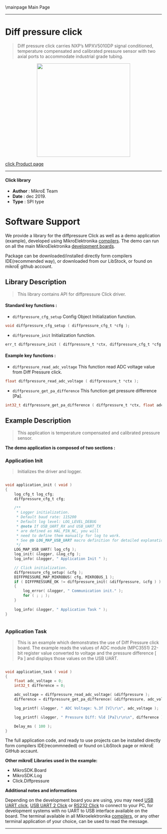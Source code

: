 \mainpage Main Page

---
# Diff pressure click

> Diff pressure click carries NXP’s MPXV5010DP signal conditioned, temperature compensated and calibrated pressure sensor with two axial ports to accommodate industrial grade tubing. 

<p align="center">
  <img src="https://download.mikroe.com/images/click_for_ide/diffpressure_click.png" height=300px>
</p>

[click Product page](https://www.mikroe.com/diff-pressure-click)

---


#### Click library 

- **Author**        : MikroE Team
- **Date**          : dec 2019.
- **Type**          : SPI type


# Software Support

We provide a library for the diffpressure Click 
as well as a demo application (example), developed using MikroElektronika 
[compilers](https://shop.mikroe.com/compilers). 
The demo can run on all the main MikroElektronika [development boards](https://shop.mikroe.com/development-boards).

Package can be downloaded/installed directly form compilers IDE(recommended way), or downloaded from our LibStock, or found on mikroE github account. 

## Library Description

> This library contains API for diffpressure Click driver.

#### Standard key functions :

- `diffpressure_cfg_setup` Config Object Initialization function.
```c
void diffpressure_cfg_setup ( diffpressure_cfg_t *cfg ); 
```

- `diffpressure_init` Initialization function.
```c
err_t diffpressure_init ( diffpressure_t *ctx, diffpressure_cfg_t *cfg );
```

#### Example key functions :

- `diffpressure_read_adc_voltage` This function read ADC voltage value from Diff Pressure click.
```c
float diffpressure_read_adc_voltage ( diffpressure_t *ctx );
```

- `diffpressure_get_pa_difference` This function get pressure difference [Pa].
```c
int32_t diffpressure_get_pa_difference ( diffpressure_t *ctx, float adc_voltage );
```

## Example Description
 
> This application is temperature compensated and calibrated pressure sensor.

**The demo application is composed of two sections :**

### Application Init 

> Initializes the driver and logger.

```c

void application_init ( void )
{
    log_cfg_t log_cfg;
    diffpressure_cfg_t cfg;

    /** 
     * Logger initialization.
     * Default baud rate: 115200
     * Default log level: LOG_LEVEL_DEBUG
     * @note If USB_UART_RX and USB_UART_TX 
     * are defined as HAL_PIN_NC, you will 
     * need to define them manually for log to work. 
     * See @b LOG_MAP_USB_UART macro definition for detailed explanation.
     */
    LOG_MAP_USB_UART( log_cfg );
    log_init( &logger, &log_cfg );
    log_info( &logger, " Application Init " );

    // Click initialization.
    diffpressure_cfg_setup( &cfg );
    DIFFPRESSURE_MAP_MIKROBUS( cfg, MIKROBUS_1 );
    if ( DIFFPRESSURE_OK != diffpressure_init( &diffpressure, &cfg ) )
    {
        log_error( &logger, " Communication init." );
        for ( ; ; );
    }
    
    log_info( &logger, " Application Task " );
}
  
```

### Application Task

> This is an example which demonstrates the use of Diff Pressure click board.
The example reads the values of ADC module (MPC3551) 22-bit register value
converted to voltage and the pressure difference [ Pa ] and displays
those values on the USB UART.

```c

void application_task ( void )
{
    float adc_voltage = 0;
    int32_t difference = 0;

    adc_voltage = diffpressure_read_adc_voltage( &diffpressure );
    difference = diffpressure_get_pa_difference( &diffpressure, adc_voltage );

    log_printf( &logger, " ADC Voltage: %.3f [V]\r\n", adc_voltage );

    log_printf( &logger, " Pressure Diff: %ld [Pa]\r\n\n", difference );

    Delay_ms ( 100 );
}  

```
The full application code, and ready to use projects can be  installed directly form compilers IDE(recommneded) or found on LibStock page or mikroE GitHub accaunt.

**Other mikroE Libraries used in the example:** 

- MikroSDK.Board
- MikroSDK.Log
- Click.Diffpressure

**Additional notes and informations**

Depending on the development board you are using, you may need 
[USB UART click](https://shop.mikroe.com/usb-uart-click), 
[USB UART 2 Click](https://shop.mikroe.com/usb-uart-2-click) or 
[RS232 Click](https://shop.mikroe.com/rs232-click) to connect to your PC, for 
development systems with no UART to USB interface available on the board. The 
terminal available in all Mikroelektronika 
[compilers](https://shop.mikroe.com/compilers), or any other terminal application 
of your choice, can be used to read the message.



---
